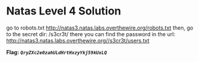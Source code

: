 # Natas Level 4 Solution

go to robots.txt
http://natas3.natas.labs.overthewire.org/robots.txt
then, go to the secret dir: /s3cr3t/
there you can find the password in the url:
http://natas3.natas.labs.overthewire.org//s3cr3t/users.txt

**Flag:** ***`QryZXc2e0zahULdHrtHxzyYkj59kUxLQ`*** 
